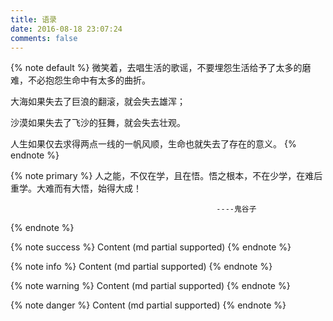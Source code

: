 ```yaml
---
title: 语录
date: 2016-08-18 23:07:24
comments: false
---
```


{% note default %}
  微笑着，去唱生活的歌谣，不要埋怨生活给予了太多的磨难，不必抱怨生命中有太多的曲折。

  大海如果失去了巨浪的翻滚，就会失去雄浑；

  沙漠如果失去了飞沙的狂舞，就会失去壮观。

  人生如果仅去求得两点一线的一帆风顺，生命也就失去了存在的意义。
{% endnote %}

{% note primary %}
人之能，不仅在学，且在悟。悟之根本，不在少学，在难后重学。大难而有大悟，始得大成！   
    
                                                  ----鬼谷子
{% endnote %}

{% note success %} Content (md partial supported) {% endnote %}

{% note info %} Content (md partial supported) {% endnote %}

{% note warning %} Content (md partial supported) {% endnote %}

{% note danger %} Content (md partial supported) {% endnote %}
